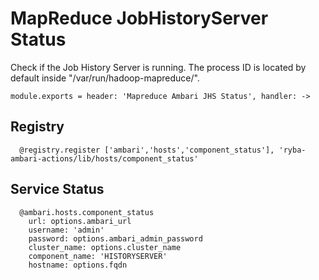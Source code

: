 
# MapReduce JobHistoryServer Status

Check if the Job History Server is running. The process ID is located by default
inside "/var/run/hadoop-mapreduce/".

    module.exports = header: 'Mapreduce Ambari JHS Status', handler: ->

## Registry

      @registry.register ['ambari','hosts','component_status'], 'ryba-ambari-actions/lib/hosts/component_status'

## Service Status

      @ambari.hosts.component_status
        url: options.ambari_url
        username: 'admin'
        password: options.ambari_admin_password
        cluster_name: options.cluster_name
        component_name: 'HISTORYSERVER'
        hostname: options.fqdn
